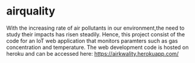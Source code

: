 # airquality

With the increasing rate of air pollutants in our environment,the need to study their impacts has risen steadily.
Hence, this project consist of  the code for an IoT web application that monitors paramters such as gas concentration
and temperature. The web development code is hosted on heroku and can be accessed here: https://airkwality.herokuapp.com/
